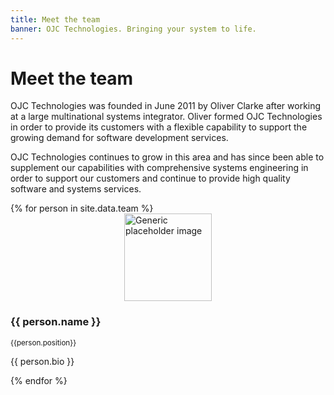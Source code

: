 ```yaml
---
title: Meet the team
banner: OJC Technologies. Bringing your system to life.
---
```


# Meet the team

OJC Technologies was founded in June 2011 by Oliver Clarke after working at a large multinational systems integrator. Oliver formed OJC Technologies in order to provide its customers with a flexible capability to support the growing demand for software development services.

OJC Technologies continues to grow in this area and has since been able to supplement our capabilities with comprehensive systems engineering in order to support our customers and continue to provide high quality software and systems services.

<div>
  {% for person in site.data.team %}
  <div>
    <div>
      <img style="display:block;margin:0 auto;" src="https://unsplash.it/140?random" alt="Generic placeholder image" width="140" height="140">
      <h3 class="content-subhead">
          {{ person.name }}
      </h3>
      <small>{{person.position}}</small>
      <p>
          {{ person.bio }}
      </p>
      <p><a href="{{member.linkedin}}"><i class="fa fa-linkedin"></i></a></p>
    </div>
  </div>
  {% endfor %}
</div>
